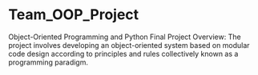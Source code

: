 # Team_OOP_Project
Object-Oriented Programming and Python Final Project Overview: The project involves developing an object-oriented system based on modular code design according to principles and rules collectively known as a programming paradigm. 
